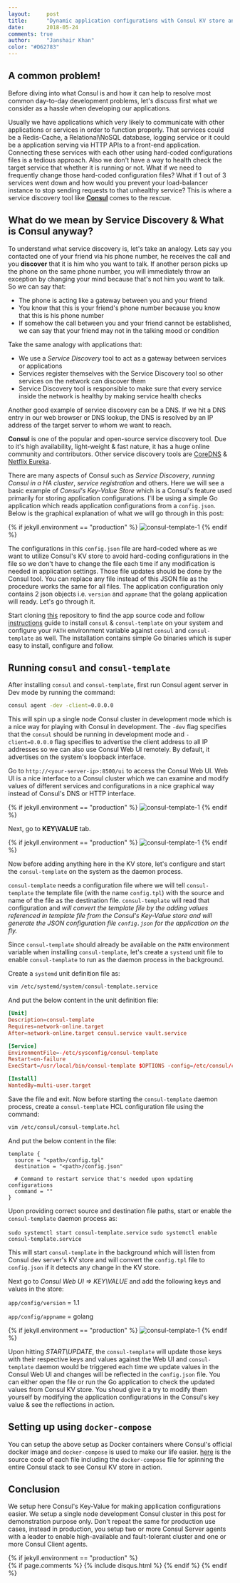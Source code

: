 ```yaml
---
layout:     post
title:      "Dynamic application configurations with Consul KV store and consul-template"
date:       2018-05-24
comments: true
author:     "Janshair Khan"
color: "#D62783"
---
```


## A common problem!

Before diving into what Consul is and how it can help to resolve most common day-to-day development problems, let's discuss first what we consider as a hassle when developing our applications.

Usually we have applications which very likely to communicate with other applications or services in order to function properly. That services could be a Redis-Cache, a Relational\NoSQL database, logging service or it could be a application serving via HTTP APIs to a front-end application. Connecting these services with each other using hard-coded configurations files is a tedious approach. Also we don't have a way to health check the target service that whether it is running or not. What if we need to frequently change those hard-coded configuration files? What if 1 out of 3 services went down and how would you prevent your load-balancer instance to stop sending requests to that unhealthy service? This is where a service discovery tool like **<a href="https://www.consul.io/" class="underline" target="_blank">Consul</a>** comes to the rescue.

## What do we mean by Service Discovery & What is Consul anyway?

To understand what service discovery is, let's take an analogy. Lets say you contacted one of your friend via his phone number, he receives the call and you **discover** that it is him who you want to talk. If another person picks up the phone on the same phone number, you will immediately throw an exception by changing your mind because that's not him you want to talk. So we can say that:

- The phone is acting like a gateway between you and your friend
- You know that this is your friend's phone number because you know that this is his phone number
- If somehow the call between you and your friend cannot be established, we can say that your friend may not in the talking mood or condition

Take the same analogy with applications that:
- We use a *Service Discovery* tool to act as a gateway between services or applications
- Services register themselves with the Service Discovery tool so other services on the network can discover them
- Service Discovery tool is responsible to make sure that every service inside the network is healthy by making service health checks

Another good example of service discovery can be a DNS. If we hit a DNS entry in our web browser or DNS lookup, the DNS is resolved by an IP address of the target server to whom we want to reach.

**Consul** is one of the popular and open-source service discovery tool. Due to it's high availability, light-weight & fast nature, it has a huge online community and contributors. Other service discovery tools are <a href="https://coredns.io/" class="underline" target="_blank">CoreDNS</a> & <a href="https://github.com/Netflix/eureka" class="underline" target="_blank">Netflix Eureka</a>.

There are many aspects of Consul such as *Service Discovery*, *running Consul in a HA cluster*, *service registration* and others. Here we will see a basic example of *Consul's Key-Value Store* which is a Consul's feature used primarily for storing application configurations. I'll be using a simple Go application which reads application configurations from a `config.json`. Below is the graphical explanation of what we will go through in this post:

{% if jekyll.environment == "production" %}
<img src="https://kjanshair.azureedge.net/misc/dynamic-app-conf-with-consul-and-consul-template/1.png" alt="consul-template-1" class="img-responsive center-block"/>
{% endif %}

The configurations in this `config.json` file are hard-coded where as we want to utilize Consul's KV store to avoid hard-coding configurations in the file so we don't have to change the file each time if any modification is needed in application settings. Those file updates should be done by the Consul tool. You can replace any file instead of this JSON file as the procedure works the same for all files. The application configuration only contains 2 json objects i.e. `version` and `appname` that the golang application will ready. Let's go through it.

Start cloning <a href="https://www.consul.io/intro/getting-started/install.html" class="underline" target="_blank">this</a> repository to find the app source code and follow <a href="https://github.com/hashicorp/consul-template" class="underline" target="_blank">instructions</a> guide to install `consul` & `consul-template` on your system and configure your `PATH` environment variable against `consul` and `consul-template` as well. The installation contains simple Go binaries which is super easy to install, configure and follow.

## Running `consul` and `consul-template`

After installing `consul` and `consul-template`, first run Consul agent server in Dev mode by running the command:

```bash
consul agent -dev -client=0.0.0.0
```

This will spin up a single node Consul cluster in development mode which is a nice way for playing with Consul in development. The `-dev` flag specifies that the `consul` should be running in development mode and `-client=0.0.0.0` flag specifies to advertise the client address to all IP addresses so we can also use Consul Web UI remotely. By default, it advertises on the system's loopback interface.

Go to `http://<your-server-ip>:8500/ui` to access the Consul Web UI. Web UI is a nice interface to a Consul cluster which we can examine and modify values of different services and configurations in a nice graphical way instead of Consul's DNS or HTTP interface.

{% if jekyll.environment == "production" %}
<img src="https://kjanshair.azureedge.net/misc/dynamic-app-conf-with-consul-and-consul-template/2.png" alt="consul-template-1" class="img-responsive center-block"/>
{% endif %}

Next, go to **KEY\VALUE** tab.

{% if jekyll.environment == "production" %}
<img src="https://kjanshair.azureedge.net/misc/dynamic-app-conf-with-consul-and-consul-template/3.png" alt="consul-template-1" class="img-responsive center-block"/>
{% endif %}

Now before adding anything here in the KV store, let's configure and start the `consul-template` on the system as the daemon process.

`consul-template` needs a configuration file where we will tell `consul-template` the template file (with the name `config.tpl`) with the source and name of the file as the destination file. `consul-template` will read that configuration and *will convert the template file by the adding values referenced in template file from the Consul's Key-Value store and will generate the JSON configuration file `config.json` for the application on the fly.* 

Since `consul-template` should already be available on the `PATH` environment variable when installing `consul-template`, let's create a `systemd` unit file to enable `consul-template` to run as the daemon process in the background.


Create a `systemd` unit definition file as:

```bash
vim /etc/systemd/system/consul-template.service
```

And put the below content in the unit definition file:

```toml
[Unit]
Description=consul-template
Requires=network-online.target
After=network-online.target consul.service vault.service

[Service]
EnvironmentFile=-/etc/sysconfig/consul-template
Restart=on-failure
ExecStart=/usr/local/bin/consul-template $OPTIONS -config=/etc/consul/consul-template.hcl

[Install]
WantedBy=multi-user.target
```

Save the file and exit. Now before starting the `consul-template` daemon process, create a `consul-template` HCL configuration file using the command:

```bash
vim /etc/consul/consul-template.hcl
```

And put the below content in the file:

```hcl
template {                                                           
  source = "<path>/config.tpl"           
  destination = "<path>/config.json"
  
  # Command to restart service that's needed upon updating configurations
  command = ""                                                       
}                                                                    
``` 

Upon providing correct source and destination file paths, start or enable the `consul-template` daemon process as:

`sudo systemctl start consul-template.service`
`sudo systemctl enable consul-template.service`

This will start `consul-template` in the background which will listen from Consul dev server's KV store and will convert the `config.tpl` file to `config.json` if it detects any change in the KV store.

Next go to *Consul Web UI => KEY\VALUE* and add the following keys and values in the store:

`app/config/version` = 1.1

`app/config/appname` = golang

{% if jekyll.environment == "production" %}
<img src="https://kjanshair.azureedge.net/misc/dynamic-app-conf-with-consul-and-consul-template/4.png" alt="consul-template-1" class="img-responsive center-block"/>
{% endif %}

Upon hitting *START\UPDATE*, the `consul-template` will update those keys with their respective keys and values against the Web UI and `consul-template` daemon would be triggered each time we  update values in the  Consul Web UI and changes will be reflected in the `config.json` file. You can either open the file or run the Go application to check the updated values from Consul KV store. You shoud give it a try to modify them yourself by modifying the application configurations in the Consul's key value & see the reflections in action.

## Setting up using `docker-compose`

You can setup the above setup as Docker containers where Consul's official docker image and `docker-compose` is used to make our life easier. <a href="https://github.com/kjanshair/docker-consul-template" class="underline" target="_blank">here</a> is the source code of each file including the `docker-compose` file for spinning the entire Consul stack to see Consul KV store in action.

## Conclusion

We setup here Consul's Key-Value for making application configurations easier. We setup a single node development Consul cluster in this post for demonstration purpose only. Don't repeat the same for production use cases, instead in production, you setup two or more Consul Server agents with a leader to enable high-available and fault-tolerant cluster and one or more Consul Client agents.

{% if jekyll.environment == "production" %}    
    {% if page.comments %}
      {% include disqus.html %}
    {% endif %}
{% endif %}